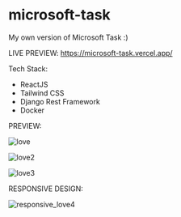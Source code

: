 # microsoft-task
My own version of Microsoft Task :)

LIVE PREVIEW: https://microsoft-task.vercel.app/

Tech Stack:
- ReactJS
- Tailwind CSS
- Django Rest Framework
- Docker


PREVIEW:

![love](https://user-images.githubusercontent.com/74728805/151012484-e4832059-a9f6-47eb-ad11-0baf291e7c4b.png)

![love2](https://user-images.githubusercontent.com/74728805/151012493-e89b5460-350b-4d69-aaca-6486d23c1b3d.png)

![love3](https://user-images.githubusercontent.com/74728805/151012505-7a9bdc09-9c04-429e-965b-46ba8575b0da.png)


RESPONSIVE DESIGN:

![responsive_love4](https://user-images.githubusercontent.com/74728805/151012518-00a2516f-dd16-427c-b676-806de897bcae.png)
